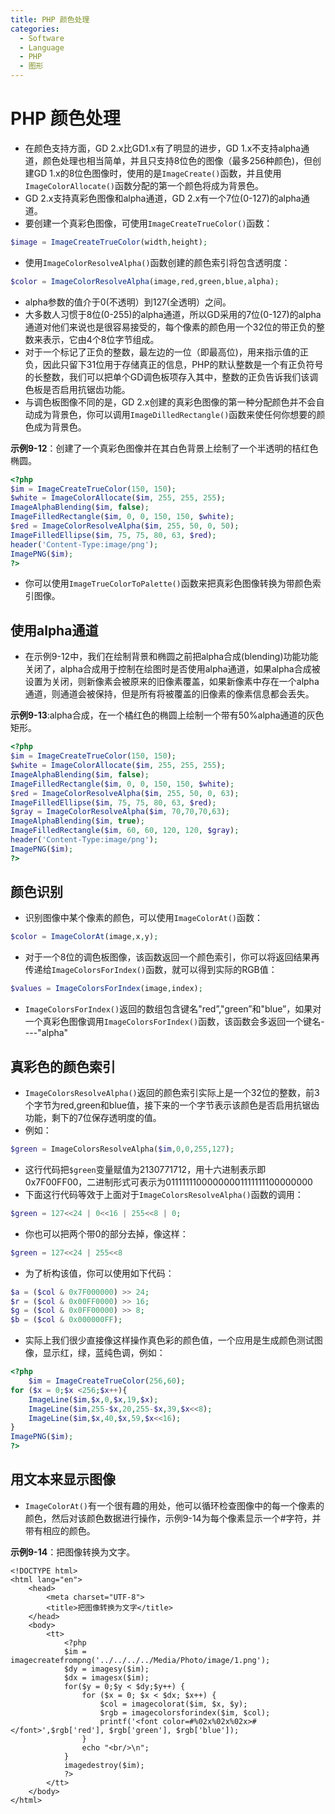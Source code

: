 ```yaml
---
title: PHP 颜色处理
categories:
  - Software
  - Language
  - PHP
  - 图形
---
```

# PHP 颜色处理

- 在颜色支持方面，GD 2.x比GD1.x有了明显的进步，GD 1.x不支持alpha通道，颜色处理也相当简单，并且只支持8位色的图像（最多256种颜色)，但创建GD 1.x的8位色图像时，使用的是`ImageCreate()`函数，并且使用`ImageColorAllocate()`函数分配的第一个颜色将成为背景色。
- GD 2.x支持真彩色图像和alpha通道，GD 2.x有一个7位(0-127)的alpha通道。
- 要创建一个真彩色图像，可使用`ImageCreateTrueColor()`函数：

```php
$image = ImageCreateTrueColor(width,height);
```

- 使用`ImageColorResolveAlpha()`函数创建的颜色索引将包含透明度：

```php
$color = ImageColorResolveAlpha(image,red,green,blue,alpha);
```

- alpha参数的值介于0(不透明）到127(全透明）之间。
- 大多数人习惯于8位(0-255)的alpha通道，所以GD采用的7位(0-127)的alpha通道对他们来说也是很容易接受的，每个像素的颜色用一个32位的带正负的整数来表示，它由4个8位字节组成。
- 对于一个标记了正负的整数，最左边的一位（即最高位)，用来指示值的正负，因此只留下31位用于存储真正的信息，PHP的默认整数是一个有正负符号的长整数，我们可以把单个GD调色板项存入其中，整数的正负告诉我们该调色板是否启用抗锯齿功能。
- 与调色板图像不同的是，GD 2.x创建的真彩色图像的第一种分配颜色并不会自动成为背景色，你可以调用`ImageDilledRectangle()`函数来使任何你想要的颜色成为背景色。

**示例9-12**：创建了一个真彩色图像并在其白色背景上绘制了一个半透明的桔红色椭圆。

```php
<?php
$im = ImageCreateTrueColor(150, 150);
$white = ImageColorAllocate($im, 255, 255, 255);
ImageAlphaBlending($im, false);
ImageFilledRectangle($im, 0, 0, 150, 150, $white);
$red = ImageColorResolveAlpha($im, 255, 50, 0, 50);
ImageFilledEllipse($im, 75, 75, 80, 63, $red);
header('Content-Type:image/png');
ImagePNG($im);
?>
```

- 你可以使用`ImageTrueColorToPalette()`函数来把真彩色图像转换为带颜色索引图像。

## 使用alpha通道

- 在示例9-12中，我们在绘制背景和椭圆之前把alpha合成(blending)功能功能关闭了，alpha合成用于控制在绘图时是否使用alpha通道，如果alpha合成被设置为关闭，则新像素会被原来的旧像素覆盖，如果新像素中存在一个alpha通道，则通道会被保持，但是所有将被覆盖的旧像素的像素信息都会丢失。

**示例9-13**:alpha合成，在一个橘红色的椭圆上绘制一个带有50%alpha通道的灰色矩形。

```php
<?php
$im = ImageCreateTrueColor(150, 150);
$white = ImageColorAllocate($im, 255, 255, 255);
ImageAlphaBlending($im, false);
ImageFilledRectangle($im, 0, 0, 150, 150, $white);
$red = ImageColorResolveAlpha($im, 255, 50, 0, 63);
ImageFilledEllipse($im, 75, 75, 80, 63, $red);
$gray = ImageColorResolveAlpha($im, 70,70,70,63);
ImageAlphaBlending($im, true);
ImageFilledRectangle($im, 60, 60, 120, 120, $gray);
header('Content-Type:image/png');
ImagePNG($im);
?>
```

## 颜色识别

- 识别图像中某个像素的颜色，可以使用`ImageColorAt()`函数：

```php
$color = ImageColorAt(image,x,y);
```

- 对于一个8位的调色板图像，该函数返回一个颜色索引，你可以将返回结果再传递给`ImageColorsForIndex()`函数，就可以得到实际的RGB值：

```php
$values = ImageColorsForIndex(image,index);
```

- `ImageColorsForIndex()`返回的数组包含键名"red”,"green”和"blue”，如果对一个真彩色图像调用`ImageColorsForIndex()`函数，该函数会多返回一个键名----"alpha"

## 真彩色的颜色索引

- `ImageColorsResolveAlpha()`返回的颜色索引实际上是一个32位的整数，前3个字节为red,green和blue值，接下来的一个字节表示该颜色是否启用抗锯齿功能，剩下的7位保存透明度的值。
- 例如：

```php
$green = ImageColorsResolveAlpha($im,0,0,255,127);
```

- 这行代码把`$green`变量赋值为2130771712，用十六进制表示即0x7F00FF00，二进制形式可表示为01111111000000001111111100000000
- 下面这行代码等效于上面对于`ImageColorsResolveAlpha()`函数的调用：

```php
$green = 127<<24 | 0<<16 | 255<<8 | 0;
```

- 你也可以把两个带0的部分去掉，像这样：

```php
$green = 127<<24 | 255<<8
```

- 为了析构该值，你可以使用如下代码：

```php
$a = ($col & 0x7F000000) >> 24;
$r = ($col & 0x00FF0000) >> 16;
$g = ($col & 0x0FF00000) >> 8;
$b = ($col & 0x000000FF);
```

- 实际上我们很少直接像这样操作真色彩的颜色值，一个应用是生成颜色测试图像，显示红，绿，蓝纯色调，例如：

```php
<?php
    $im = ImageCreateTrueColor(256,60);
for ($x = 0;$x <256;$x++){
    ImageLine($im,$x,0,$x,19,$x);
    ImageLine($im,255-$x,20,255-$x,39,$x<<8);
    ImageLine($im,$x,40,$x,59,$x<<16);
}
ImagePNG($im);
?>
```

## 用文本来显示图像

- `ImageColorAt()`有一个很有趣的用处，他可以循环检查图像中的每一个像素的颜色，然后对该颜色数据进行操作，示例9-14为每个像素显示一个#字符，并带有相应的颜色。

**示例9-14**：把图像转换为文字。

```php+HTML
<!DOCTYPE html>
<html lang="en">
    <head>
        <meta charset="UTF-8">
        <title>把图像转换为文字</title>
    </head>
    <body>
        <tt>
            <?php
            $im = imagecreatefrompng('../../../../Media/Photo/image/1.png');
            $dy = imagesy($im);
            $dx = imagesx($im);
            for($y = 0;$y < $dy;$y++) {
                for ($x = 0; $x < $dx; $x++) {
                    $col = imagecolorat($im, $x, $y);
                    $rgb = imagecolorsforindex($im, $col);
                    printf('<font color=#%02x%02x%02x>#</font>',$rgb['red'], $rgb['green'], $rgb['blue']);
                }
                echo "<br/>\n";
            }
            imagedestroy($im);
            ?>
        </tt>
    </body>
</html>
```

